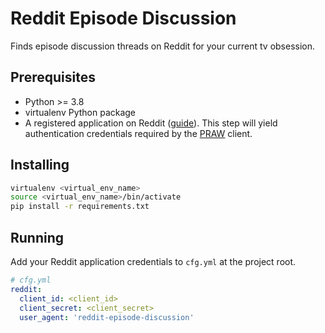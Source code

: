 # Reddit Episode Discussion

Finds episode discussion threads on Reddit for your current tv obsession.

## Prerequisites
- Python >= 3.8
- virtualenv Python package
- A registered application on Reddit ([guide](https://old.reddit.com/prefs/apps/)). This step will yield authentication credentials required by the [PRAW](https://praw.readthedocs.io/en/stable/index.html) client.

## Installing
```bash
virtualenv <virtual_env_name>
source <virtual_env_name>/bin/activate
pip install -r requirements.txt
```


## Running
Add your Reddit application credentials to `cfg.yml` at the project root.
```yaml
# cfg.yml
reddit:
  client_id: <client_id>
  client_secret: <client_secret>
  user_agent: 'reddit-episode-discussion'
```